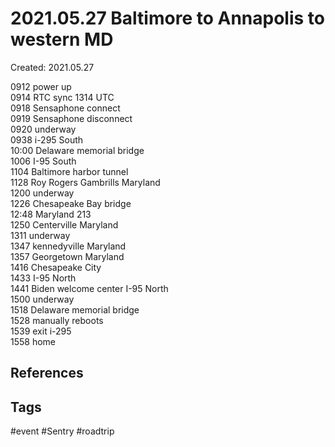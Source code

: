 # 2021.05.27 Baltimore to Annapolis to western MD
Created: 2021.05.27

0912 power up  
0914 RTC sync 1314 UTC  
0918 Sensaphone connect  
0919 Sensaphone disconnect  
0920 underway  
0938 i-295 South  
10:00 Delaware memorial bridge  
1006 I-95 South  
1104 Baltimore harbor tunnel  
1128 Roy Rogers Gambrills Maryland  
1200 underway  
1226 Chesapeake Bay bridge  
12:48 Maryland 213  
1250 Centerville Maryland  
1311 underway  
1347 kennedyville Maryland  
1357 Georgetown Maryland  
1416 Chesapeake City  
1433 I-95 North  
1441 Biden welcome center I-95 North  
1500 underway  
1518 Delaware memorial bridge  
1528 manually reboots  
1539 exit i-295  
1558 home

## References

## Tags
#event #Sentry #roadtrip
